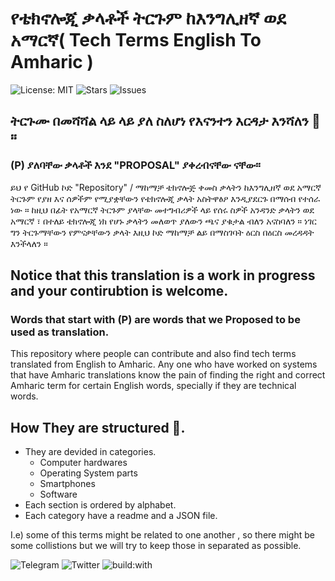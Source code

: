 
# የቴክኖሎጂ ቃላቶች ትርጉም ከእንግሊዘኛ ወደ አማርኛ( Tech Terms English To Amharic )

![License: MIT](https://img.shields.io/badge/License-MIT-green.svg)
![Stars](https://img.shields.io/github/stars/zemachfm/english-amharic-tech-terms.svg)
![Issues](https://img.shields.io/github/issues/zemachfm/english-amharic-tech-terms.svg
)
## ትርጉሙ በመሻሻል ላይ ላይ ያለ ስለሆነ የእናንተን እርዳታ እንሻለን 🙏።
### (P) ያለባቸው ቃላቶች እንደ "PROPOSAL" ያቀረብናቸው ናቸው።

ይህ የ GitHub ኮድ "Repository" / ማከማቻ ቴክኖሎጅ ቀመስ ቃላትን ከእንግሊዘኛ ወደ አማርኛ ትርጉም የያዘ እና ሰዎችም የሚያቋቸውን የቴክኖሎጂ ቃላት አስትዋፅዖ እንዲያደርጉ በማሰብ የተሰራ ነው ። ከዚህ በፊት የአማርኛ ትርጉም ያላቸው መተግብሪዎች ላይ የሰሩ ስዎች አንዳንድ ቃላትን ወደ አማርኛ ፣ በተለይ ቴክኖሎጂ ነክ የሆኑ ቃላትን መለወጥ ያለውን ጫና ያቁታል ብለን አናስባለን ። ነገር ግን ትርጉማቸውን የምናቃቸውን ቃላት እዚህ ኮድ ማከማቻ ልይ በማስገባት ዕርስ በዕርስ መረዳዳት እንችላለን ።





## Notice that this translation is a work in progress and your contirubtion is welcome.
### Words that start with (P) are words that we Proposed to be used as translation.

This repository where people can contribute and also find tech terms translated from English to Amharic. Any one who have worked on systems that have Amharic translations know the pain of finding the right and correct Amharic term for certain English words, specially if they are technical words.

## How They are structured 📝.

- They are devided in categories.
    - Computer hardwares 
    - Operating System parts
    - Smartphones
    - Software
- Each section is ordered by alphabet.
- Each category have a readme and a JSON file.

I.e)  some of this terms might be related to one another , so there might be some collistions but we will try to keep those in separated as possible. 

![Telegram](https://img.shields.io/badge/Telegram-2CA5E0?style=for-the-badge&logo=telegram&logoColor=white
)
![Twitter](https://img.shields.io/badge/Twitter-1DA1F2?style=for-the-badge&logo=twitter&logoColor=white
)
![build:with](http://forthebadge.com/images/badges/built-with-love.svg)
